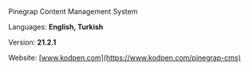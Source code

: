 Pinegrap Content Management System

Languages:  **English, Turkish**

Version:        **21.2.1**

Website: [www.kodpen.com](https://www.kodpen.com/pinegrap-cms)
